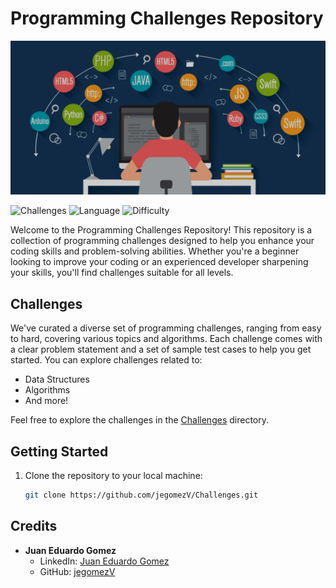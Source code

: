 # Programming Challenges Repository

![Tetris in Python](https://github.com/jegomezV/Challenges/blob/master/images/challenge_picture.png?raw=true)

![Challenges](https://img.shields.io/badge/Challenges-1-brightgreen.svg)
![Language](https://img.shields.io/badge/Language-Python-blue.svg)
![Difficulty](https://img.shields.io/badge/Difficulty-Easy%20to%20Normal-orange.svg)

Welcome to the Programming Challenges Repository! This repository is a collection of programming challenges designed to help you enhance your coding skills and problem-solving abilities. Whether you're a beginner looking to improve your coding or an experienced developer sharpening your skills, you'll find challenges suitable for all levels.

## Challenges

We've curated a diverse set of programming challenges, ranging from easy to hard, covering various topics and algorithms. Each challenge comes with a clear problem statement and a set of sample test cases to help you get started. You can explore challenges related to:

- Data Structures
- Algorithms
- And more!

Feel free to explore the challenges in the [Challenges](/Challenges) directory.


## Getting Started

1. Clone the repository to your local machine:

   ```bash
   git clone https://github.com/jegomezV/Challenges.git

## Credits

- **Juan Eduardo Gomez**
  - LinkedIn: [Juan Eduardo Gomez](https://www.linkedin.com/in/juan-eduardo-gomez-valencia-a42b3a271/)
  - GitHub: [jegomezV](https://github.com/jegomezV)
